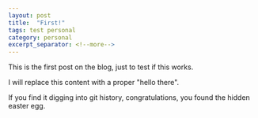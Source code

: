 ```yaml
---
layout: post
title:  "First!"
tags: test personal
category: personal
excerpt_separator: <!--more-->
---
```


This is the first post on the blog, just to test if this works.

I will replace this content with a proper "hello there".

<!--more-->

If you find it digging into git history, congratulations, you found the hidden easter egg.